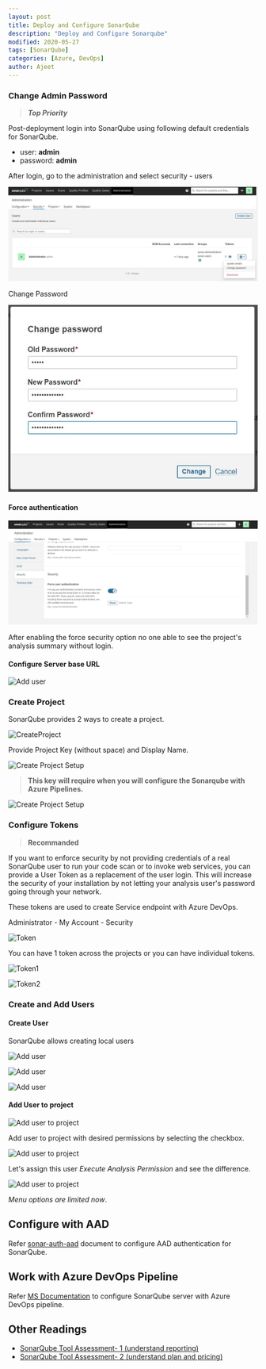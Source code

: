 ```yaml
---
layout: post
title: Deploy and Configure SonarQube
description: "Deploy and Configure Sonarqube"
modified: 2020-05-27
tags: [SonarQube]
categories: [Azure, DevOps]
author: Ajeet
---
```


### Change Admin Password

> ***Top Priority***

Post-deployment login into SonarQube using following default credentials for SonarQube.
  
- user:  **admin**
- password: **admin**

After login, go to the administration and select security - users

![Change Admin Password](./images/posts/sq/chgpwd.JPG)

Change Password

![New Admin Password](./images/posts/sq/newadminpwd.JPG)

#### Force authentication

![Force authentication](./images/posts/sq/forcesecurity.JPG)

After enabling the force security option no one able to see the project's analysis summary without login.

#### Configure Server base URL

![Add user](./images/serverbaseurl.JPG)

### Create Project

SonarQube provides 2 ways to create a project.

![CreateProject](./images/crtprj.JPG)

Provide Project Key (without space) and Display Name. 

![Create Project Setup](./images/prjsetup.JPG)

> **This key will require when you will configure the Sonarqube with Azure Pipelines.**

![Create Project Setup](./images/project.JPG)

### Configure Tokens

> **Recommanded**

If you want to enforce security by not providing credentials of a real SonarQube user to run your code scan or to invoke web services, you can provide a User Token as a replacement of the user login. This will increase the security of your installation by not letting your analysis user's password going through your network.

These tokens are used to create Service endpoint with Azure DevOps.

Administrator - My Account - Security

![Token](./images/demotoken.JPG)

You can have 1 token across the projects or you can have individual tokens. 

![Token1](./images/token1.JPG)

![Token2](./images/token2.JPG)

### Create and Add Users

#### Create User

SonarQube allows creating local users

![Add user](./images/crtuser1.JPG)

![Add user](./images/crtuser2.JPG)

![Add user](./images/crtuser3.JPG)

#### Add User to project

![Add user to project](./images/adduser1.JPG)

Add user to project with desired permissions by selecting the checkbox.

![Add user to project](./images/adduser2.JPG)

Let's assign this user *Execute Analysis Permission* and see the difference.

![Add user to project](./images/adduser4.JPG)

*Menu options are limited now*.

## Configure with AAD

Refer [sonar-auth-aad](https://github.com/hkamel/sonar-auth-aad/wiki/Setup) document to configure AAD authentication for SonarQube.

## Work with Azure DevOps Pipeline

Refer [MS Documentation](https://docs.sonarqube.org/latest/analysis/scan/sonarscanner-for-azure-devops/) to configure SonarQube server with Azure DevOps pipeline.

## Other Readings

* [SonarQube Tool Assessment- 1 (understand reporting)](http://www.azure365.co.in/devops/3PDevOps-4)
* [SonarQube Tool Assessment- 2 (understand plan and pricing)](http://www.azure365.co.in/devops/3PDevOps-5)

